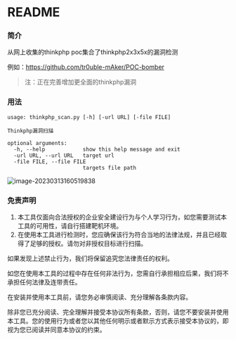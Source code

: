 # README



### 简介

从网上收集的thinkphp poc集合了thinkphp2x3x5x的漏洞检测

例如：https://github.com/tr0uble-mAker/POC-bomber

> 注：正在完善增加更全面的thinkphp漏洞



### 用法

```
usage: thinkphp_scan.py [-h] [-url URL] [-file FILE]

Thinkphp漏洞扫描

optional arguments:
  -h, --help            show this help message and exit
  -url URL, --url URL   target url
  -file FILE, --file FILE
                        targets file path
```

![image-20230313160519838](C:\Users\Administrator\Desktop\Images\README\image-20230313160519838.png)



### 免责声明

1. 本工具仅面向合法授权的企业安全建设行为与个人学习行为，如您需要测试本工具的可用性，请自行搭建靶机环境。
2. 在使用本工具进行检测时，您应确保该行为符合当地的法律法规，并且已经取得了足够的授权。请勿对非授权目标进行扫描。

如果发现上述禁止行为，我们将保留追究您法律责任的权利。

如您在使用本工具的过程中存在任何非法行为，您需自行承担相应后果，我们将不承担任何法律及连带责任。

在安装并使用本工具前，请您务必审慎阅读、充分理解各条款内容。

除非您已充分阅读、完全理解并接受本协议所有条款，否则，请您不要安装并使用本工具。您的使用行为或者您以其他任何明示或者默示方式表示接受本协议的，即视为您已阅读并同意本协议的约束。